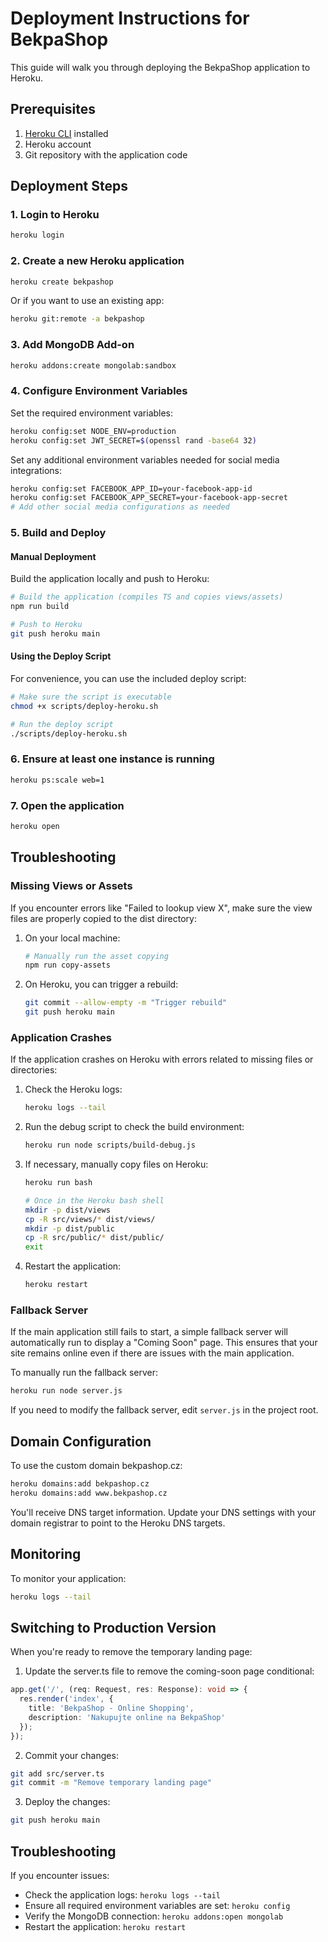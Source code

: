 # Deployment Instructions for BekpaShop

This guide will walk you through deploying the BekpaShop application to Heroku.

## Prerequisites

1. [Heroku CLI](https://devcenter.heroku.com/articles/heroku-cli) installed
2. Heroku account
3. Git repository with the application code

## Deployment Steps

### 1. Login to Heroku

```bash
heroku login
```

### 2. Create a new Heroku application

```bash
heroku create bekpashop
```

Or if you want to use an existing app:

```bash
heroku git:remote -a bekpashop
```

### 3. Add MongoDB Add-on

```bash
heroku addons:create mongolab:sandbox
```

### 4. Configure Environment Variables

Set the required environment variables:

```bash
heroku config:set NODE_ENV=production
heroku config:set JWT_SECRET=$(openssl rand -base64 32)
```

Set any additional environment variables needed for social media integrations:

```bash
heroku config:set FACEBOOK_APP_ID=your-facebook-app-id
heroku config:set FACEBOOK_APP_SECRET=your-facebook-app-secret
# Add other social media configurations as needed
```

### 5. Build and Deploy

#### Manual Deployment

Build the application locally and push to Heroku:

```bash
# Build the application (compiles TS and copies views/assets)
npm run build

# Push to Heroku
git push heroku main
```

#### Using the Deploy Script

For convenience, you can use the included deploy script:

```bash
# Make sure the script is executable
chmod +x scripts/deploy-heroku.sh

# Run the deploy script
./scripts/deploy-heroku.sh
```

### 6. Ensure at least one instance is running

```bash
heroku ps:scale web=1
```

### 7. Open the application

```bash
heroku open
```

## Troubleshooting

### Missing Views or Assets

If you encounter errors like "Failed to lookup view X", make sure the view files are properly copied to the dist directory:

1. On your local machine:
   ```bash
   # Manually run the asset copying
   npm run copy-assets
   ```

2. On Heroku, you can trigger a rebuild:
   ```bash
   git commit --allow-empty -m "Trigger rebuild"
   git push heroku main
   ```

### Application Crashes

If the application crashes on Heroku with errors related to missing files or directories:

1. Check the Heroku logs:
   ```bash
   heroku logs --tail
   ```

2. Run the debug script to check the build environment:
   ```bash
   heroku run node scripts/build-debug.js
   ```

3. If necessary, manually copy files on Heroku:
   ```bash
   heroku run bash
   
   # Once in the Heroku bash shell
   mkdir -p dist/views
   cp -R src/views/* dist/views/
   mkdir -p dist/public
   cp -R src/public/* dist/public/
   exit
   ```

4. Restart the application:
   ```bash
   heroku restart
   ```

### Fallback Server

If the main application still fails to start, a simple fallback server will automatically run to display a "Coming Soon" page. This ensures that your site remains online even if there are issues with the main application.

To manually run the fallback server:

```bash
heroku run node server.js
```

If you need to modify the fallback server, edit `server.js` in the project root.

## Domain Configuration

To use the custom domain bekpashop.cz:

```bash
heroku domains:add bekpashop.cz
heroku domains:add www.bekpashop.cz
```

You'll receive DNS target information. Update your DNS settings with your domain registrar to point to the Heroku DNS targets.

## Monitoring

To monitor your application:

```bash
heroku logs --tail
```

## Switching to Production Version

When you're ready to remove the temporary landing page:

1. Update the server.ts file to remove the coming-soon page conditional:

```typescript
app.get('/', (req: Request, res: Response): void => {
  res.render('index', {
    title: 'BekpaShop - Online Shopping',
    description: 'Nakupujte online na BekpaShop'
  });
});
```

2. Commit your changes:

```bash
git add src/server.ts
git commit -m "Remove temporary landing page"
```

3. Deploy the changes:

```bash
git push heroku main
```

## Troubleshooting

If you encounter issues:

- Check the application logs: `heroku logs --tail`
- Ensure all required environment variables are set: `heroku config`
- Verify the MongoDB connection: `heroku addons:open mongolab`
- Restart the application: `heroku restart`